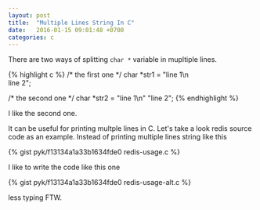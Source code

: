```yaml
---
layout: post
title:  "Multiple Lines String In C"
date:   2016-01-15 09:01:48 +0700
categories: c
---
```

There are two ways of splitting `char *` variable in mupltiple lines.

{% highlight c %}
/* the first one */
char *str1 = "line 1\n \
line 2";

/* the second one */
char *str2 = "line 1\n"
             "line 2";
{% endhighlight %}

I like the second one.

It can be useful for printing multple lines in C. Let's take a look redis source code as an example. Instead of printing multiple lines string like this

{% gist pyk/f13134a1a33b1634fde0 redis-usage.c %}

I like to write the code like this one

{% gist pyk/f13134a1a33b1634fde0 redis-usage-alt.c %}

less typing FTW.